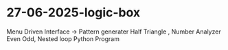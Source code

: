 # 27-06-2025-logic-box
Menu Driven Interface -> Pattern generater Half Triangle , Number Analyzer Even Odd, Nested loop Python Program
